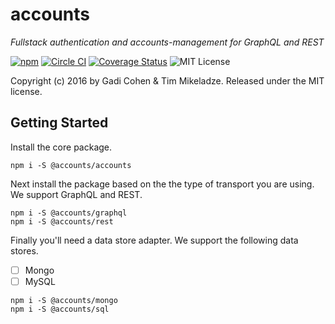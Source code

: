 # accounts

*Fullstack authentication and accounts-management for GraphQL and REST*

[![npm](https://img.shields.io/npm/v/@accounts/accounts.svg?maxAge=2592000)](https://www.npmjs.com/package/@accounts/accounts) [![Circle CI](https://circleci.com/gh/js-accounts/accounts.svg?style=shield)](https://circleci.com/gh/js-accounts/accounts) [![Coverage Status](https://coveralls.io/repos/github/js-accounts/accounts/badge.svg?branch=master)](https://coveralls.io/github/js-accounts/accounts?branch=master) ![MIT License](https://img.shields.io/badge/license-MIT-blue.svg)

Copyright (c) 2016 by Gadi Cohen & Tim Mikeladze.  Released under the MIT license.

## Getting Started

Install the core package.

```
npm i -S @accounts/accounts
```

Next install the package based on the the type of transport you are using. We support GraphQL and REST.

```
npm i -S @accounts/graphql
npm i -S @accounts/rest
```

Finally you'll need a data store adapter. We support the following data stores.

- [ ] Mongo
- [ ] MySQL

```
npm i -S @accounts/mongo
npm i -S @accounts/sql
```
